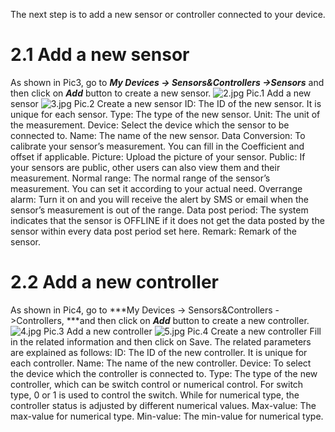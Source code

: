 The next step is to add a new sensor or controller connected to your device.
# 2.1 Add a new sensor
As shown in Pic3, go to ***My Devices -> Sensors&Controllers ->Sensors*** and then click on ***Add*** button to create a new sensor.
![2.jpg](https://upload-images.jianshu.io/upload_images/5875248-69f419f407b41109.jpg?imageMogr2/auto-orient/strip%7CimageView2/2/w/1240)
Pic.1 Add a new sensor
![3.jpg](https://upload-images.jianshu.io/upload_images/5875248-5bdbebbe22f00fa0.jpg?imageMogr2/auto-orient/strip%7CimageView2/2/w/1240)
Pic.2 Create a new sensor
ID: The ID of the new sensor. It is unique for each sensor.
Type: The type of the new sensor.
Unit: The unit of the measurement.
Device: Select the device which the sensor to be connected to.
Name: The name of the new sensor.
Data Conversion: To calibrate your sensor’s measurement. You can fill in the Coefficient and offset if applicable.
Picture: Upload the picture of your sensor.
Public: If your sensors are public, other users can also view them and their measurement.
Normal range: The normal range of the sensor’s measurement. You can set it according to your actual need.
Overrange alarm: Turn it on and you will receive the alert by SMS or email when the sensor’s measurement is out of the range.
Data post period: The system indicates that the sensor is OFFLINE if it does not get the data posted by the sensor within every data post period set here.
Remark: Remark of the sensor.

# 2.2 Add a new controller
As shown in Pic4, go to ***My Devices -> Sensors&Controllers ->Controllers, ***and then click on ***Add*** button to create a new controller.
![4.jpg](https://upload-images.jianshu.io/upload_images/5875248-59e0dbbd77008921.jpg?imageMogr2/auto-orient/strip%7CimageView2/2/w/1240)
Pic.3 Add a new controller
![5.jpg](https://upload-images.jianshu.io/upload_images/5875248-d7dc16e0ac309b07.jpg?imageMogr2/auto-orient/strip%7CimageView2/2/w/1240)
Pic.4 Create a new controller
Fill in the related information and then click on Save.
The related parameters are explained as follows:
ID: The ID of the new controller. It is unique for each controller.
Name: The name of the new controller.
Device: To select the device which the controller is connected to.
Type: The type of the new controller, which can be switch control or numerical control. For switch type, 0 or 1 is used to control the switch. While for numerical type, the controller status is adjusted by different numerical values.
Max-value: The max-value for numerical type.
Min-value: The min-value for numerical type.